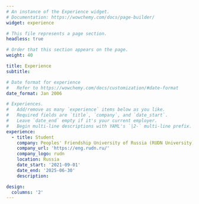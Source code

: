 ```yaml
---
# An instance of the Experience widget.
# Documentation: https://wowchemy.com/docs/page-builder/
widget: experience

# This file represents a page section.
headless: true

# Order that this section appears on the page.
weight: 40

title: Experience
subtitle:

# Date format for experience
#   Refer to https://wowchemy.com/docs/customization/#date-format
date_format: Jan 2006

# Experiences.
#   Add/remove as many `experience` items below as you like.
#   Required fields are `title`, `company`, and `date_start`.
#   Leave `date_end` empty if it's your current employer.
#   Begin multi-line descriptions with YAML's `|2-` multi-line prefix.
experience:
  - title: Student
    company: Peoples' Friendship University of Russia (RUDN University)
    company_url: 'https://eng.rudn.ru/'
    company_logo: rudn
    location: Russia
    date_start: '2021-09-01'
    date_end: '2025-06-30'
    description:

design:
  columns: '2'
---
```

